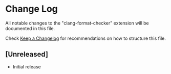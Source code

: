 # Change Log

All notable changes to the "clang-format-checker" extension will be documented in this file.

Check [Keep a Changelog](http://keepachangelog.com/) for recommendations on how to structure this file.

## [Unreleased]

- Initial release